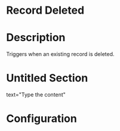 ﻿# Record Deleted

# Description

Triggers when an existing record is deleted.

# Untitled Section

text="Type the content"

# Configuration
